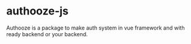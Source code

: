 # authooze-js
Authooze is a package to make auth system in vue framework and with ready backend or your backend.
